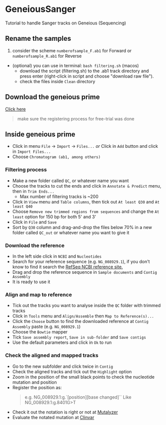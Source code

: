 # GeneiousSanger
Tutorial to handle Sanger tracks on Geneious (Sequencing)


## Rename the samples

1. consider the scheme `numberofsample_F.ab1` for Forward or `numberofsample_R.ab1` for Reverse
  - (optional) you can use in terminal: `bash filtering.sh` (macos)
    - download the script (filtering.sh) to the .ab1 track directory and press enter (right-click in script and choose "download raw file").
    - check the files inside `Clean` directory

## Download the geneious prime

[Click here](https://manage.geneious.com/free-trial)
>make sure the registering process for free-trial was done

## Inside geneious prime

- Click in menu `File` -> `Import` -> `Files...` _or_ Click in `Add` button and click in `Import Files...`
- Choose `Chromatogram (ab1, among others)`

### Filtering process

- Make a new folder called `QC`, or whatever name you want
- Choose the tracks to cut the ends and click in `Annotate & Predict` menu, then in `Trim Ends...`
  - Max number of filtering tracks is ~200
- Click in `View` menu and `Table columns`, then tick out `At least Q30` and `At least Q40`
- Choose `Remove new trimmed regions from sequences` and change the `At least` option for 150 bp for both 5' and 3'
- Click in `File` and `Save`
- Sort by `Q30` column and drag-and-drop the files below 70% in a new folder called `QC_out` or whatever name you want to give it

### Download the reference 

- In the left side click in `NCBI` and `Nucleotides`
- Search for your reference sequence (e.g. `NG_008929.1`), if you don't know to find it search the [RefSeq NCBI reference site.](https://www.ncbi.nlm.nih.gov/refseq/)
- Drag and drop the reference sequence in `Sample documents` and `Contig Assembly`
- It is ready to use it

### Align and map to reference

- Tick out the tracks you want to analyse inside the `QC` folder with trimmed tracks
- Click in `Tools` menu and `Align/Assemble` then `Map to Reference(s)...`
- Click the `Choose` button to find the downloaded reference at `Contig Assembly` paste (e.g. `NG_008929.1`)
- Choose the `Bowtie` mapper
- Tick `Save assembly report`, `Save in sub-folder` and `Save contigs`
- Use the default parameters and click in `Ok` to run

### Check the aligned and mapped tracks

- Go to the new subfolder and click twice in `Contig`
- Check the aligned tracks and tick out the `Highlight` option
- Zoom in the position of the small black points to check the nucleotide mutation and position
- Register the position as:
  > e.g. NG_008929.1:g.`[position][base changed]``
  > Like NG_008929.1:g.8401G>T
- Check it out the notation is right or not at [Mutalyzer](https://mutalyzer.nl/)
- Evaluate the notated mutation at [Clinvar](https://www.ncbi.nlm.nih.gov/clinvar/)






  
















